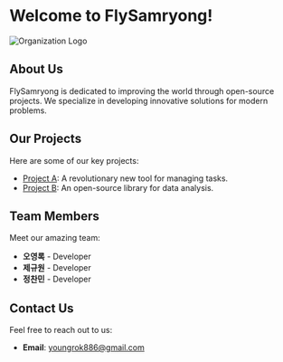 # Welcome to FlySamryong!

![Organization Logo](URL_TO_YOUR_LOGO_IMAGE)

## About Us
FlySamryong is dedicated to improving the world through open-source projects. We specialize in developing innovative solutions for modern problems.

## Our Projects
Here are some of our key projects:
- [Project A](https://github.com/FlySamryong/project-a): A revolutionary new tool for managing tasks.
- [Project B](https://github.com/FlySamryong/project-b): An open-source library for data analysis.

## Team Members
Meet our amazing team:
- **오영록** - Developer
- **제규원** - Developer
- **정찬민** - Developer

## Contact Us
Feel free to reach out to us:
- **Email**: youngrok886@gmail.com
